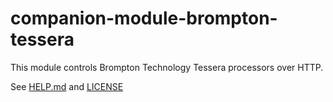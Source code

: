 # companion-module-brompton-tessera

This module controls Brompton Technology Tessera processors over HTTP.

See [HELP.md](./HELP.md) and [LICENSE](./LICENSE)


